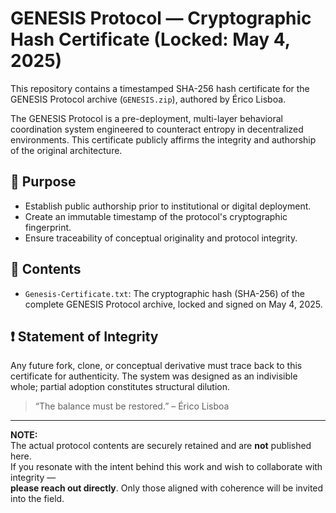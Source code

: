 # GENESIS Protocol — Cryptographic Hash Certificate (Locked: May 4, 2025)

This repository contains a timestamped SHA-256 hash certificate for the GENESIS Protocol archive (`GENESIS.zip`), authored by Érico Lisboa.

The GENESIS Protocol is a pre-deployment, multi-layer behavioral coordination system engineered to counteract entropy in decentralized environments. This certificate publicly affirms the integrity and authorship of the original architecture.

## 🔐 Purpose

- Establish public authorship prior to institutional or digital deployment.
- Create an immutable timestamp of the protocol's cryptographic fingerprint.
- Ensure traceability of conceptual originality and protocol integrity.

## 📄 Contents

- `Genesis-Certificate.txt`: The cryptographic hash (SHA-256) of the complete GENESIS Protocol archive, locked and signed on May 4, 2025.

## ❗ Statement of Integrity

Any future fork, clone, or conceptual derivative must trace back to this certificate for authenticity. The system was designed as an indivisible whole; partial adoption constitutes structural dilution.

> “The balance must be restored.” – Érico Lisboa

---
**NOTE:**  
The actual protocol contents are securely retained and are **not** published here.  
If you resonate with the intent behind this work and wish to collaborate with integrity —  
**please reach out directly**. Only those aligned with coherence will be invited into the field.
